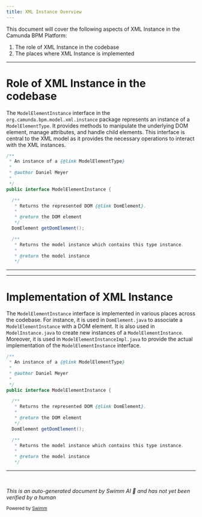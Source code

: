 ```yaml
---
title: XML Instance Overview
---
```

This document will cover the following aspects of XML Instance in the Camunda BPM Platform:

1. The role of XML Instance in the codebase
2. The places where XML Instance is implemented

<SwmSnippet path="/model-api/xml-model/src/main/java/org/camunda/bpm/model/xml/instance/ModelElementInstance.java" line="26">

---

# Role of XML Instance in the codebase

The `ModelElementInstance` interface in the `org.camunda.bpm.model.xml.instance` package represents an instance of a `ModelElementType`. It provides methods to manipulate the underlying DOM element, manage attributes, and handle child elements. This interface is central to the XML model as it provides the necessary operations to interact with the XML instances.

```java
/**
 * An instance of a {@link ModelElementType}
 *
 * @author Daniel Meyer
 *
 */
public interface ModelElementInstance {

  /**
   * Returns the represented DOM {@link DomElement}.
   *
   * @return the DOM element
   */
  DomElement getDomElement();

  /**
   * Returns the model instance which contains this type instance.
   *
   * @return the model instance
   */

```

---

</SwmSnippet>

<SwmSnippet path="/model-api/xml-model/src/main/java/org/camunda/bpm/model/xml/instance/ModelElementInstance.java" line="26">

---

# Implementation of XML Instance

The `ModelElementInstance` interface is implemented in various places across the codebase. For instance, it is used in `DomElement.java` to associate a `ModelElementInstance` with a DOM element. It is also used in `ModelInstance.java` to create new instances of a `ModelElementInstance`. Moreover, it is used in `ModelElementInstanceImpl.java` to provide the actual implementation of the `ModelElementInstance` interface.

```java
/**
 * An instance of a {@link ModelElementType}
 *
 * @author Daniel Meyer
 *
 */
public interface ModelElementInstance {

  /**
   * Returns the represented DOM {@link DomElement}.
   *
   * @return the DOM element
   */
  DomElement getDomElement();

  /**
   * Returns the model instance which contains this type instance.
   *
   * @return the model instance
   */

```

---

</SwmSnippet>

&nbsp;

*This is an auto-generated document by Swimm AI 🌊 and has not yet been verified by a human*

<SwmMeta version="3.0.0" repo-id="Z2l0aHViJTNBJTNBREVNTy1jYW11bmRhLWJwbS1wbGF0Zm9ybSUzQSUzQXN3aW1taW8=" repo-name="DEMO-camunda-bpm-platform"><sup>Powered by [Swimm](/)</sup></SwmMeta>
